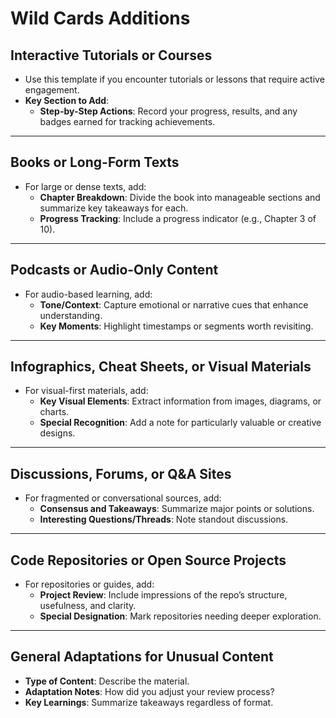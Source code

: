 # **Wild Cards Additions**

## **Interactive Tutorials or Courses**
- Use this template if you encounter tutorials or lessons that require active engagement.  
- **Key Section to Add**:  
  - **Step-by-Step Actions**: Record your progress, results, and any badges earned for tracking achievements.  

---

## **Books or Long-Form Texts**
- For large or dense texts, add:  
  - **Chapter Breakdown**: Divide the book into manageable sections and summarize key takeaways for each.  
  - **Progress Tracking**: Include a progress indicator (e.g., Chapter 3 of 10).  

---

## **Podcasts or Audio-Only Content**
- For audio-based learning, add:  
  - **Tone/Context**: Capture emotional or narrative cues that enhance understanding.  
  - **Key Moments**: Highlight timestamps or segments worth revisiting.  

---

## **Infographics, Cheat Sheets, or Visual Materials**
- For visual-first materials, add:  
  - **Key Visual Elements**: Extract information from images, diagrams, or charts.  
  - **Special Recognition**: Add a note for particularly valuable or creative designs.  

---

## **Discussions, Forums, or Q&A Sites**
- For fragmented or conversational sources, add:  
  - **Consensus and Takeaways**: Summarize major points or solutions.  
  - **Interesting Questions/Threads**: Note standout discussions.  

---

## **Code Repositories or Open Source Projects**
- For repositories or guides, add:  
  - **Project Review**: Include impressions of the repo’s structure, usefulness, and clarity.  
  - **Special Designation**: Mark repositories needing deeper exploration.  

---

## **General Adaptations for Unusual Content**
- **Type of Content**: Describe the material.  
- **Adaptation Notes**: How did you adjust your review process?  
- **Key Learnings**: Summarize takeaways regardless of format.  
